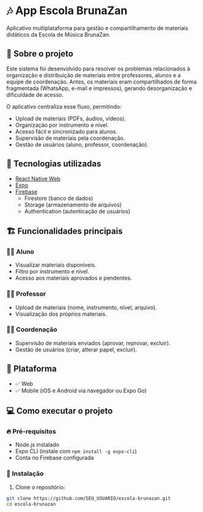 # 🎶 App Escola BrunaZan

Aplicativo multiplataforma para gestão e compartilhamento de materiais didáticos da Escola de Música BrunaZan.

## 🚀 Sobre o projeto

Este sistema foi desenvolvido para resolver os problemas relacionados à organização e distribuição de materiais entre professores, alunos e a equipe de coordenação. Antes, os materiais eram compartilhados de forma fragmentada (WhatsApp, e-mail e impressos), gerando desorganização e dificuldade de acesso.

O aplicativo centraliza esse fluxo, permitindo:

- Upload de materiais (PDFs, áudios, vídeos).
- Organização por instrumento e nível.
- Acesso fácil e sincronizado para alunos.
- Supervisão de materiais pela coordenação.
- Gestão de usuários (aluno, professor, coordenação).

## 🔧 Tecnologias utilizadas

- [React Native Web](https://reactnative.dev/)
- [Expo](https://expo.dev/)
- [Firebase](https://firebase.google.com/)
  - Firestore (banco de dados)
  - Storage (armazenamento de arquivos)
  - Authentication (autenticação de usuários)

## 🏗️ Funcionalidades principais

### 👩‍🎓 Aluno
- Visualizar materiais disponíveis.
- Filtro por instrumento e nível.
- Acesso aos materiais aprovados e pendentes.

### 👨‍🏫 Professor
- Upload de materiais (nome, instrumento, nível, arquivo).
- Visualização dos próprios materiais.

### 👩‍💼 Coordenação
- Supervisão de materiais enviados (aprovar, reprovar, excluir).
- Gestão de usuários (criar, alterar papel, excluir).

## 📱 Plataforma

- ✅ Web
- ✅ Mobile (iOS e Android via navegador ou Expo Go)

## 💻 Como executar o projeto

### 🔥 Pré-requisitos

- Node.js instalado
- Expo CLI (instale com `npm install -g expo-cli`)
- Conta no Firebase configurada

### 🔧 Instalação

1. Clone o repositório:

```bash
git clone https://github.com/SEU_USUARIO/escola-brunazan.git
cd escola-brunazan

